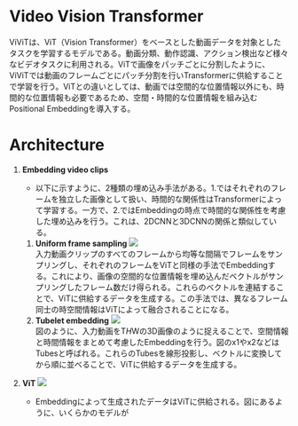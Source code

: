 # **Video Vision Transformer**
ViViTは、ViT（Vision Transformer）をベースとした動画データを対象としたタスクを学習するモデルである。動画分類、動作認識、アクション検出など様々なビデオタスクに利用される。ViTで画像をパッチごとに分割したように、ViViTでは動画のフレームごとにパッチ分割を行いTransformerに供給することで学習を行う。ViTとの違いとしては、動画では空間的な位置情報以外にも、時間的な位置情報も必要であるため、空間・時間的な位置情報を組み込むPositional Embeddingを導入する。

# **Architecture**

1. **Embedding video clips**
    - 以下に示すように、2種類の埋め込み手法がある。1.ではそれぞれのフレームを独立した画像として扱い、時間的な関係性はTransformerによって学習する。一方で、2.ではEmbeddingの時点で時間的な関係性を考慮した埋め込みを行う。これは、2DCNNと3DCNNの関係と類似している。
    1. **Uniform frame sampling**
    ![](https://deideeplearning.com/wp-content/uploads/2021/04/image-35-1.jpg)  
    入力動画クリップのすべてのフレームから均等な間隔でフレームをサンプリングし、それぞれのフレームをViTと同様の手法でEmbeddingする。これにより、画像の空間的な位置情報を埋め込んだベクトルがサンプリングしたフレーム数だけ得られる。これらのベクトルを連結することで、ViTに供給するデータを生成する。この手法では、異なるフレーム同士の時空間情報はViTによって融合されることになる。
    2. **Tubelet embedding**
    ![](https://deideeplearning.com/wp-content/uploads/2021/04/image-35-2.jpg)  
    図のように、入力動画をT*H*Wの3D画像のように捉えることで、空間情報と時間情報をまとめて考慮したEmbeddingを行う。図のx1やx2などはTubesと呼ばれる。これらのTubesを線形投影し、ベクトルに変換してから順に並べることで、ViTに供給するデータを生成する。

2. **ViT**
![](https://deideeplearning.com/wp-content/uploads/2021/04/image-35.png)  
    - Embeddingによって生成されたデータはViTに供給される。図にあるように、いくらかのモデルが